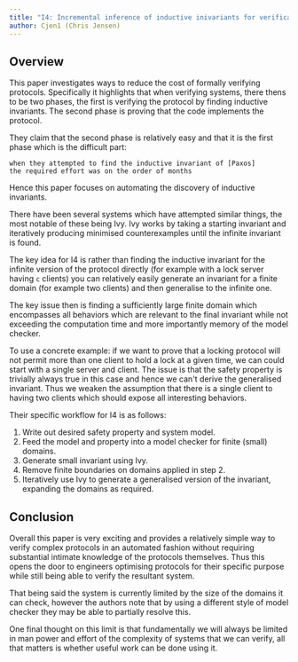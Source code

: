 ```yaml
---
title: "I4: Incremental inference of inductive inivariants for verification of distributed protocols"
author: Cjen1 (Chris Jensen)
---
```


## Overview

This paper investigates ways to reduce the cost of formally verifying protocols. Specifically it highlights that when verifying systems, there thens to be two phases, the first is verifying the protocol by finding inductive invariants. The second phase is proving that the code implements the protocol.

They claim that the second phase is relatively easy and that it is the first phase which is the difficult part:

```
when they attempted to find the inductive invariant of [Paxos]
the required effort was on the order of months
```

Hence this paper focuses on automating the discovery of inductive invariants.

There have been several systems which have attempted similar things, the most notable of these being Ivy. Ivy works by taking a starting invariant and iteratively producing minimised counterexamples until the infinite invariant is found.

The key idea for I4 is rather than finding the inductive invariant for the infinite version of the protocol directly (for example with a lock server having `c` clients) you can relatively easily generate an invariant for a finite domain (for example two clients) and then generalise to the infinite one.

The key issue then is finding a sufficiently large finite domain which encompasses all behaviors which are relevant to the final invariant while not exceeding the computation time and more importantly memory of the model checker.

To use a concrete example: if we want to prove that a locking protocol will not permit more than one client to hold a lock at a given time, we can could start with a single server and client. The issue is that the safety property is trivially always true in this case and hence we can't derive the generalised invariant. Thus we weaken the assumption that there is a single client to having two clients which should expose all interesting behaviors.

Their specific workflow for I4 is as follows:

1. Write out desired safety property and system model.
2. Feed the model and property into a model checker for finite (small) domains.
3. Generate small invariant using Ivy. 
4. Remove finite boundaries on domains applied in step 2.
5. Iteratively use Ivy to generate a generalised version of the invariant, expanding the domains as required.

## Conclusion

Overall this paper is very exciting and provides a relatively simple way to verify complex protocols in an automated fashion without requiring substantial intimate knowledge of the protocols themselves. Thus this opens the door to engineers optimising protocols for their specific purpose while still being able to verify the resultant system.

That being said the system is currently limited by the size of the domains it can check, however the authors note that by using a different style of model checker they may be able to partially resolve this.

One final thought on this limit is that fundamentally we will always be limited in man power and effort of the complexity of systems that we can verify, all that matters is whether useful work can be done using it.
